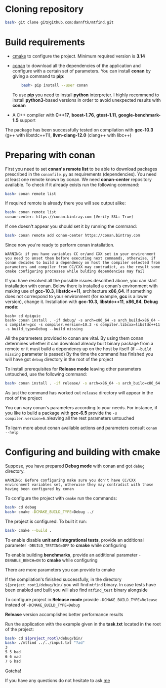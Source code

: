 # Cloning repository
```bash
bash> git clone git@github.com:dannftk/mtfind.git
```
# Build requirements
- [cmake](https://cmake.org/) to configure the project. Minimum required version is __3.14__
- [conan](https://conan.io/) to download all the dependencies of the application and configure with a certain set of parameters. You can install __conan__ by giving a command to __pip__:
    ```bash
        bash> pip install --user conan
    ```
    To use __pip__ you need to install __python__ interpreter. I highly recommend to install __python3__-based versions in order to avoid unexpected results with __conan__

- A C++ compiler with __C++17__, __boost-1.76__, __gtest-1.11__, __google-benchmark-1.5__ support

The package has been successfully tested on compilation with __gcc-10.3__ (g++ with libstdc++11), __llvm-clang-12.0__ (clang++ with libc++)

# Preparing with conan
First you need to set __conan's remote list__ to be able to download packages prescribed in the `conanfile.py` as requirements (dependencies). You need at least one remote known by conan. We need __conan-center__ repository available. To check if it already exists run the following command:
```bash
bash> conan remote list
```
If required remote is already there you will see output alike:
```bash
bash> conan remote list
conan-center: https://conan.bintray.com [Verify SSL: True]
```
If one doesn't appear you should set it by running the command:
```bash
bash> conan remote add conan-center https://conan.bintray.com
```
Since now you're ready to perform conan installation.

    WARNING: if you have variables CC or/and CXX set in your environment you need to unset them before executing next commands, otherwise, if conan decides to build a dependency on host the compiler selected from parameters and compiler from CC/CXX may contradict, as the result some cmake configuring processes while bulding dependencies may fail

If you have resolved all the possible issues described above, you can start installation with conan. Below there is installed a conan's environment with making use of __gcc-10.3__, __libstdc++11__, architecture __x86\_64__. If something does not correspond to your environment (for example, __gcc__ is a lower version), change it. Installation with __gcc-10.3__, __libstdc++11__, __x86\_64__, __Debug mode__:
```
bash> cd dpiquic
bash> conan install . -if debug/ -s arch=x86_64 -s arch_build=x86_64 -s compiler=gcc -s compiler.version=10.3 -s compiler.libcxx=libstdc++11 -s build_type=Debug --build missing
```
All the parameters provided to conan are vital. By using them conan determines whether it can download already built binary package from a remote or it must build a dependency up on the host by itself (if `--build missing` parameter is passed)
By the time the command has finished you will have got `debug` directory in the root of the project

To install prerequisites for __Release mode__ leaving other parameters untouched, use the following command:
```bash
bash> conan install . -if release/ -s arch=x86_64 -s arch_build=x86_64 -s compiler=gcc -s compiler.version=10.3 -s compiler.libcxx=libstdc++11 -s build_type=Release --build missing
```
As just the command has worked out `release` directory will appear in the root of the project

You can vary conan's parameters according to your needs. For instance, if you like to build a package with __gcc-6.5__ provide the `-s compiler.version=6.5`leaving all the rest parameters untouched

To learn more about conan available actions and parameters consult `conan --help`

# Configuring and building with cmake

Suppose, you have prepared __Debug mode__ with conan and got `debug` directory.

    WARNING: Before configuring make sure you don't have CC/CXX environment variables set, otherwise they may contradict with those having been configured by conan

To configure the project with `cmake` run the commands:
```bash
bash> cd debug
bash> cmake -DCMAKE_BUILD_TYPE=Debug ../
```
The project is configured. To built it run:
```bash
bash> cmake --build .
```
To enable disable __unit and integrational tests__, provide an additional parameter `-DBUILD_TESTING=OFF` to __cmake__ while configuring

To enable building __benchmarks__, provide an additional parameter `-DENABLE_BENCH=ON` to __cmake__ while configuring

There are more parameters you can provide to cmake

If the compilation's finished successfully, in the directory `${project_root}/debug/bin/` you will find `mtfind` binary. In case tests have been enabled and built you will also find `mtfind_test` binary alongside

To configure project in __Release mode__ provide `-DCMAKE_BUILD_TYPE=Release` instead of `-DCMAKE_BUILD_TYPE=Debug`

__Release__ version accomplishes better performance results

Run the application with the example given in the __task.txt__ located in the root of the project:
```bash
bash> cd ${project_root}/debug/bin/
bash> ./mtfind ../../input.txt "?ad"
3
5 5 bad
6 6 mad
7 6 had
```

Gotcha!

If you have any questions do not hesitate to ask [me](mailto:dannftk@yandex.ru)
